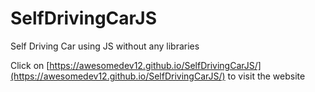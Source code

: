 # SelfDrivingCarJS
Self Driving Car using JS without any libraries

Click on [https://awesomedev12.github.io/SelfDrivingCarJS/](https://awesomedev12.github.io/SelfDrivingCarJS/)
to visit the website
